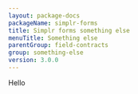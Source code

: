 ```yaml
---
layout: package-docs
packageName: simplr-forms
title: Simplr forms something else
menuTitle: Something else
parentGroup: field-contracts
group: something-else
version: 3.0.0
---
```

Hello
